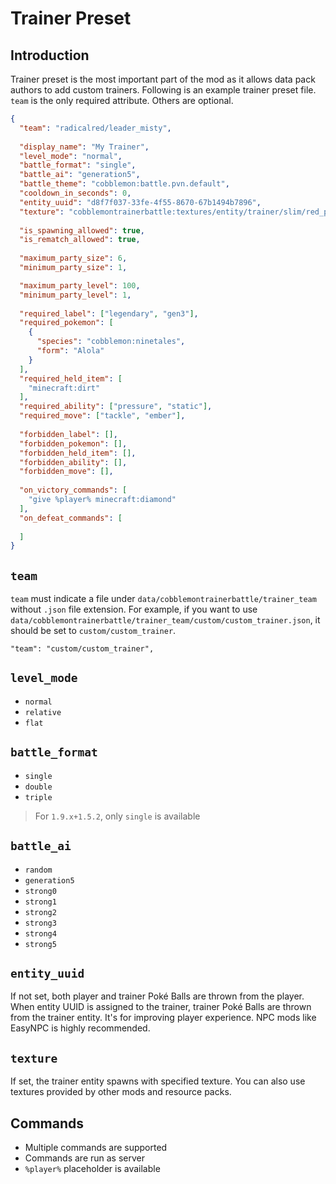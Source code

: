 # Trainer Preset

## Introduction

Trainer preset is the most important part of the mod as it allows data pack authors to add custom trainers. Following is an example trainer preset file. `team` is the only required attribute. Others are optional.

```json
{
  "team": "radicalred/leader_misty",
  
  "display_name": "My Trainer",
  "level_mode": "normal",
  "battle_format": "single",
  "battle_ai": "generation5",
  "battle_theme": "cobblemon:battle.pvn.default",
  "cooldown_in_seconds": 0,
  "entity_uuid": "d8f7f037-33fe-4f55-8670-67b1494b7896",
  "texture": "cobblemontrainerbattle:textures/entity/trainer/slim/red_piikapiika.png",
    
  "is_spawning_allowed": true,
  "is_rematch_allowed": true,
    
  "maximum_party_size": 6,
  "minimum_party_size": 1,

  "maximum_party_level": 100,
  "minimum_party_level": 1,
    
  "required_label": ["legendary", "gen3"],
  "required_pokemon": [
    {
      "species": "cobblemon:ninetales",
      "form": "Alola"
    }
  ],
  "required_held_item": [
    "minecraft:dirt"
  ],
  "required_ability": ["pressure", "static"],
  "required_move": ["tackle", "ember"],
    
  "forbidden_label": [],
  "forbidden_pokemon": [],
  "forbidden_held_item": [],
  "forbidden_ability": [],
  "forbidden_move": [],
    
  "on_victory_commands": [
    "give %player% minecraft:diamond"
  ],
  "on_defeat_commands": [
    
  ]
}
```

## `team`

`team` must indicate a file under `data/cobblemontrainerbattle/trainer_team` without `.json` file extension. For example, if you want to use `data/cobblemontrainerbattle/trainer_team/custom/custom_trainer.json`, it should be set to `custom/custom_trainer`.

```
"team": "custom/custom_trainer",
```

## `level_mode`

- `normal`
- `relative`
- `flat`

## `battle_format`

- `single`
- `double`
- `triple`

> For `1.9.x+1.5.2`, only `single` is available

## `battle_ai`

- `random`
- `generation5`
- `strong0`
- `strong1`
- `strong2`
- `strong3`
- `strong4`
- `strong5`

## `entity_uuid`

If not set, both player and trainer Poké Balls are thrown from the player. When entity UUID is assigned to the trainer, trainer Poké Balls are thrown from the trainer entity. It's for improving player experience. NPC mods like EasyNPC is highly recommended. 

## `texture`

If set, the trainer entity spawns with specified texture. You can also use textures provided by other mods and resource packs.

## Commands

- Multiple commands are supported
- Commands are run as server
- `%player%` placeholder is available